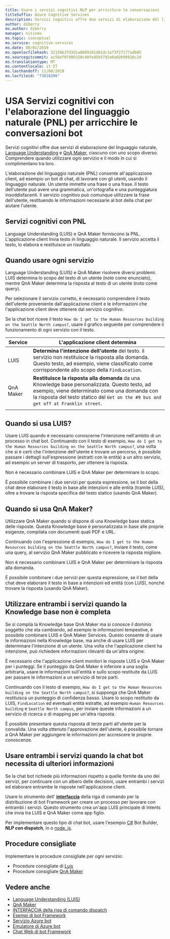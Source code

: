 ```yaml
---
title: Usare i servizi cognitivi NLP per arricchire le conversazioni
titleSuffix: Azure Cognitive Services
description: Servizi cognitivi offre due servizi di elaborazione del linguaggio naturale, Language Understanding e QnA Maker, ciascuno con uno scopo diverso. Comprendere quando utilizzare ogni servizio e il modo in cui si complimentano tra loro.
author: diberry
ms.author: diberry
manager: nitinme
ms.topic: conceptual
ms.service: cognitive-services
ms.date: 08/01/2019
ms.openlocfilehash: 32159b37d3d1a8609181d81dc1a73f27177adb85
ms.sourcegitcommit: ac56ef07d86328c40fed5b5792a6a02698926c2d
ms.translationtype: MT
ms.contentlocale: it-IT
ms.lasthandoff: 11/08/2019
ms.locfileid: "73818206"
---
```

# <a name="use-cognitive-services-with-natural-language-processing-nlp-to-enrich-bot-conversations"></a>USA Servizi cognitivi con l'elaborazione del linguaggio naturale (PNL) per arricchire le conversazioni bot

Servizi cognitivi offre due servizi di elaborazione del linguaggio naturale, [Language Understanding](what-is-luis.md) e [QnA Maker](../qnamaker/overview/overview.md), ciascuno con uno scopo diverso. Comprendere quando utilizzare ogni servizio e il modo in cui si complimentano tra loro. 

L'elaborazione del linguaggio naturale (PNL) consente all'applicazione client, ad esempio un bot di chat, di lavorare con gli utenti, usando il linguaggio naturale. Un utente immette una frase o una frase. Il testo dell'utente può avere una grammatica, un'ortografia e una punteggiatura insoddisfacenti. Il servizio cognitivo può comunque utilizzare la frase dell'utente, restituendo le informazioni necessarie al bot della chat per aiutare l'utente. 

## <a name="cognitive-services-with-nlp"></a>Servizi cognitivi con PNL

Language Understanding (LUIS) e QnA Maker forniscono la PNL. L'applicazione client Invia testo in linguaggio naturale. Il servizio accetta il testo, lo elabora e restituisce un risultato. 

## <a name="when-to-use-each-service"></a>Quando usare ogni servizio

Language Understanding (LUIS) e QnA Maker risolvere diversi problemi. LUIS determina lo scopo del testo di un utente (noto come enunciato), mentre QnA Maker determina la risposta al testo di un utente (noto come query). 

Per selezionare il servizio corretto, è necessario comprendere il testo dell'utente proveniente dall'applicazione client e le informazioni che l'applicazione client deve ottenere dal servizio cognitivo.

Se la chat bot riceve il testo `How do I get to the Human Resources building on the Seattle North campus?`, usare il grafico seguente per comprendere il funzionamento di ogni servizio con il testo.

|Service|L'applicazione client determina|
|--|--|
|LUIS|**Determina l'intenzione dell'utente** del testo. il servizio non restituisce la risposta alla domanda. Questo testo, ad esempio, viene classificato come corrispondente allo scopo della `FindLocation`.<br>|
|QnA Maker|**Restituisce la risposta alla domanda** da una Knowledge base personalizzata. Questo testo, ad esempio, viene determinato come una domanda con la risposta del testo statico del `Get on the #9 bus and get off at Franklin street`.|
|||

## <a name="when-do-you-use-luis"></a>Quando si usa LUIS? 

Usare LUIS quando è necessario conoscerne l'intenzione nell'ambito di un processo in chat bot. Continuando con il testo di esempio, `How do I get to the Human Resources building on the Seattle North campus?`, una volta che si è certi che l'intenzione dell'utente è trovare un percorso, è possibile passare i dettagli sull'espressione (estratti con le entità) a un altro servizio, ad esempio un server di trasporto, per ottenere la risposta. 

Non è necessario combinare LUIS e QnA Maker per determinare lo scopo. 

È possibile combinare i due servizi per questa espressione, se il bot della chat deve elaborare il testo in base alle intenzioni e alle entità (tramite LUIS), oltre a trovare la risposta specifica del testo statico (usando QnA Maker).

## <a name="when-do-you-use-qna-maker"></a>Quando si usa QnA Maker? 

Utilizzare QnA Maker quando si dispone di una Knowledge base statica delle risposte. Questa Knowledge base è personalizzata in base alle proprie esigenze, compilata con documenti quali PDF e URL. 

Continuando con l'espressione di esempio, `How do I get to the Human Resources building on the Seattle North campus?`, inviare il testo, come una query, al servizio QnA Maker pubblicato e ricevere la risposta migliore. 

Non è necessario combinare LUIS e QnA Maker per determinare la risposta alla domanda.

È possibile combinare i due servizi per questa espressione, se il bot della chat deve elaborare il testo in base a intenzioni ed entità (con LUIS), nonché trovare la risposta (usando QnA Maker).

## <a name="use-both-services-when-your-knowledge-base-is-incomplete"></a>Utilizzare entrambi i servizi quando la Knowledge base non è completa

Se si compila la Knowledge base QnA Maker ma si conosce il dominio soggetto che sta cambiando, ad esempio le informazioni tempestive, è possibile combinare LUIS e QnA Maker Services. Questo consente di usare le informazioni nella Knowledge base, ma anche di usare LUIS per determinare l'intenzione di un utente. Una volta che l'applicazione client ha intenzione, può richiedere informazioni rilevanti da un'altra origine. 

È necessario che l'applicazione client monitori le risposte LUIS e QnA Maker per i punteggi. Se il punteggio da QnA Maker è inferiore a una soglia arbitraria, usare le informazioni sull'entità e sullo scopo restituite da LUIS per passare le informazioni a un servizio di terze parti.

Continuando con il testo di esempio, `How do I get to the Human Resources building on the Seattle North campus?`, si supponga che QnA Maker restituisca un punteggio di confidenza basso. Usare lo scopo restituito da LUIS, `FindLocation` ed eventuali entità estratte, ad esempio `Human Resources building` e `Seattle North campus`, per inviare queste informazioni a un servizio di ricerca o di mapping per un'altra risposta. 

È possibile presentare questa risposta di terze parti all'utente per la convalida. Una volta ottenuto l'approvazione dell'utente, è possibile tornare a QnA Maker per aggiungere le informazioni per accrescere le proprie conoscenze. 

## <a name="use-both-services-when-your-chat-bot-needs-more-information"></a>Usare entrambi i servizi quando la chat bot necessita di ulteriori informazioni

Se la chat bot richiede più informazioni rispetto a quelle fornite da uno dei servizi, per continuare con un albero delle decisioni, usare entrambi i servizi ed elaborare entrambe le risposte nell'applicazione client. 

Usare lo strumento dell' **[interfaccia](https://github.com/Microsoft/botbuilder-tools/tree/master/packages/Dispatch)** della riga di comando per la distribuzione di bot Framework per creare un processo per lavorare con entrambi i servizi. Questo strumento crea un'app LUIS principale di Intents che invia tra LUIS e QnA Maker come app figlio. 

Per implementare questo tipo di chat bot, usare l'esempio [C#](https://github.com/microsoft/BotBuilder-Samples/tree/master/samples/csharp_dotnetcore/14.nlp-with-dispatch) Bot Builder, **NLP con dispatch**, in o [node. js](https://github.com/microsoft/BotBuilder-Samples/tree/master/samples/javascript_nodejs/14.nlp-with-dispatch). 

## <a name="best-practices"></a>Procedure consigliate

Implementare le procedure consigliate per ogni servizio:

* Procedure consigliate di [Luis](luis-concept-best-practices.md)
* Procedure consigliate [QnA Maker](../qnamaker/concepts/best-practices.md)

## <a name="see-also"></a>Vedere anche

* [Language Understanding (LUIS)](what-is-luis.md)
* [QnA Maker](../qnamaker/overview/overview.md)
* [INTERFACCIA della riga di comando dispatch](https://github.com/Microsoft/botbuilder-tools/tree/master/packages/Dispatch)
* [Esempi di bot Framework](https://github.com/Microsoft/BotBuilder-Samples)
* [Servizio Azure bot](https://docs.microsoft.com/azure/bot-service/bot-service-overview-introduction?view=azure-bot-service-4.0)
* [Emulatore di Azure bot](https://github.com/Microsoft/BotFramework-Emulator)
* [Chat Web di bot Framework](https://github.com/microsoft/BotFramework-WebChat)